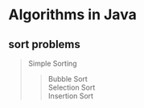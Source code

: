 Algorithms in Java
===============
sort problems
----------------
>Simple Sorting
>>Bubble Sort </br>
>>Selection Sort </br>
>>Insertion Sort </br>
